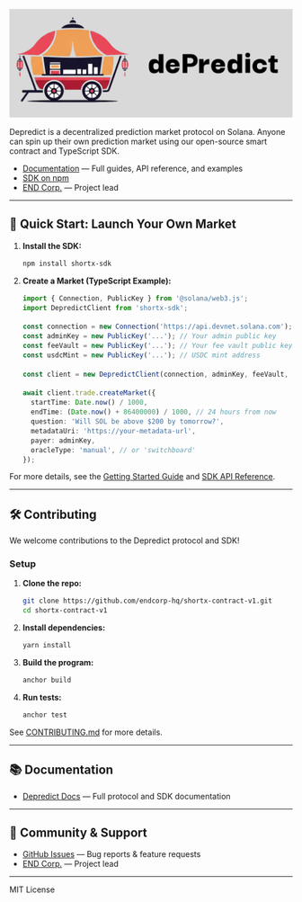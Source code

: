 
![dePredict Logo](./img/depredict_logo.png "DePredict Logo")

Depredict is a decentralized prediction market protocol on Solana. Anyone can spin up their own prediction market using our open-source smart contract and TypeScript SDK.

- [Documentation](./depredict-docs) — Full guides, API reference, and examples
- [SDK on npm](https://www.npmjs.com/package/shortx-sdk)
- [END Corp.](https://endcorp.co) — Project lead

---

## 🚀 Quick Start: Launch Your Own Market

1. **Install the SDK:**
   ```bash
   npm install shortx-sdk
   ```

2. **Create a Market (TypeScript Example):**
   ```typescript
   import { Connection, PublicKey } from '@solana/web3.js';
   import DepredictClient from 'shortx-sdk';

   const connection = new Connection('https://api.devnet.solana.com');
   const adminKey = new PublicKey('...'); // Your admin public key
   const feeVault = new PublicKey('...'); // Your fee vault public key
   const usdcMint = new PublicKey('...'); // USDC mint address

   const client = new DepredictClient(connection, adminKey, feeVault, usdcMint);

   await client.trade.createMarket({
     startTime: Date.now() / 1000,
     endTime: (Date.now() + 86400000) / 1000, // 24 hours from now
     question: 'Will SOL be above $200 by tomorrow?',
     metadataUri: 'https://your-metadata-url',
     payer: adminKey,
     oracleType: 'manual', // or 'switchboard'
   });
   ```

For more details, see the [Getting Started Guide](./depredict-docs/docs/pages/getting-started.mdx) and [SDK API Reference](./depredict-docs/docs/pages/sdk-api.mdx).

---

## 🛠️ Contributing

We welcome contributions to the Depredict protocol and SDK!

### Setup

1. **Clone the repo:**
   ```bash
   git clone https://github.com/endcorp-hq/shortx-contract-v1.git
   cd shortx-contract-v1
   ```

2. **Install dependencies:**
   ```bash
   yarn install
   ```

3. **Build the program:**
   ```bash
   anchor build
   ```

4. **Run tests:**
   ```bash
   anchor test
   ```

See [CONTRIBUTING.md](./CONTRIBUTING.md) for more details.

---

## 📚 Documentation

- [Depredict Docs](./depredict-docs) — Full protocol and SDK documentation

---

## 💬 Community & Support

- [GitHub Issues](https://github.com/endcorp-hq/shortx-contract-v1/issues) — Bug reports & feature requests
- [END Corp.](https://endcorp.co) — Project lead

---

MIT License

